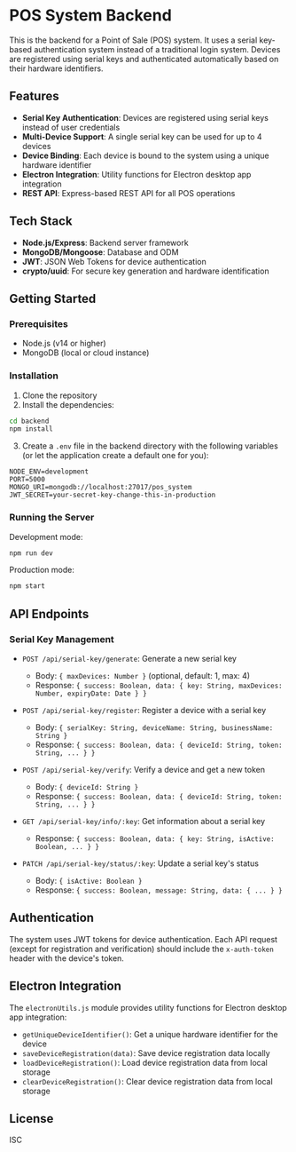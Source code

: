 # POS System Backend

This is the backend for a Point of Sale (POS) system. It uses a serial key-based authentication system instead of a traditional login system. Devices are registered using serial keys and authenticated automatically based on their hardware identifiers.

## Features

- **Serial Key Authentication**: Devices are registered using serial keys instead of user credentials
- **Multi-Device Support**: A single serial key can be used for up to 4 devices
- **Device Binding**: Each device is bound to the system using a unique hardware identifier
- **Electron Integration**: Utility functions for Electron desktop app integration
- **REST API**: Express-based REST API for all POS operations

## Tech Stack

- **Node.js/Express**: Backend server framework
- **MongoDB/Mongoose**: Database and ODM
- **JWT**: JSON Web Tokens for device authentication
- **crypto/uuid**: For secure key generation and hardware identification

## Getting Started

### Prerequisites

- Node.js (v14 or higher)
- MongoDB (local or cloud instance)

### Installation

1. Clone the repository
2. Install the dependencies:

```bash
cd backend
npm install
```

3. Create a `.env` file in the backend directory with the following variables (or let the application create a default one for you):

```
NODE_ENV=development
PORT=5000
MONGO_URI=mongodb://localhost:27017/pos_system
JWT_SECRET=your-secret-key-change-this-in-production
```

### Running the Server

Development mode:

```bash
npm run dev
```

Production mode:

```bash
npm start
```

## API Endpoints

### Serial Key Management

- `POST /api/serial-key/generate`: Generate a new serial key
  - Body: `{ maxDevices: Number }` (optional, default: 1, max: 4)
  - Response: `{ success: Boolean, data: { key: String, maxDevices: Number, expiryDate: Date } }`

- `POST /api/serial-key/register`: Register a device with a serial key
  - Body: `{ serialKey: String, deviceName: String, businessName: String }`
  - Response: `{ success: Boolean, data: { deviceId: String, token: String, ... } }`

- `POST /api/serial-key/verify`: Verify a device and get a new token
  - Body: `{ deviceId: String }`
  - Response: `{ success: Boolean, data: { deviceId: String, token: String, ... } }`

- `GET /api/serial-key/info/:key`: Get information about a serial key
  - Response: `{ success: Boolean, data: { key: String, isActive: Boolean, ... } }`

- `PATCH /api/serial-key/status/:key`: Update a serial key's status
  - Body: `{ isActive: Boolean }`
  - Response: `{ success: Boolean, message: String, data: { ... } }`

## Authentication

The system uses JWT tokens for device authentication. Each API request (except for registration and verification) should include the `x-auth-token` header with the device's token.

## Electron Integration

The `electronUtils.js` module provides utility functions for Electron desktop app integration:

- `getUniqueDeviceIdentifier()`: Get a unique hardware identifier for the device
- `saveDeviceRegistration(data)`: Save device registration data locally
- `loadDeviceRegistration()`: Load device registration data from local storage
- `clearDeviceRegistration()`: Clear device registration data from local storage

## License

ISC 